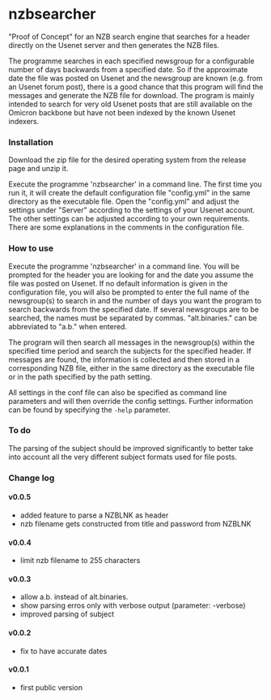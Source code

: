 # nzbsearcher
 "Proof of Concept" for an NZB search engine that searches for a header directly on the Usenet server and then generates the NZB files.
 
 The programme searches in each specified newsgroup for a configurable number of days backwards from a specified date.
 So if the approximate date the file was posted on Usenet and the newsgroup are known (e.g. from an Usenet forum post), there is a good chance that this program will find the messages and generate the NZB file for download.
 The program is mainly intended to search for very old Usenet posts that are still available on the Omicron backbone but have not been indexed by the known Usenet indexers.

### Installation
 Download the zip file for the desired operating system from the release page and unzip it.
 
 Execute the programme 'nzbsearcher' in a command line. The first time you run it, it will create the default configuration file "config.yml" in the same directory as the executable file.
 Open the "config.yml" and adjust the settings under "Server" according to the settings of your Usenet account. The other settings can be adjusted according to your own requirements. There are some explanations in the comments in the configuration file.

### How to use
 Execute the programme 'nzbsearcher' in a command line. You will be prompted for the header you are looking for and the date you assume the file was posted on Usenet.
 If no default information is given in the configuration file, you will also be prompted to enter the full name of the newsgroup(s) to search in and the number of days you want the program to search backwards from the specified date. If several newsgroups are to be searched, the names must be separated by commas. "alt.binaries." can be abbreviated to "a.b." when entered.
 
 The program will then search all messages in the newsgroup(s) within the specified time period and search the subjects for the specified header. If messages are found, the information is collected and then stored in a corresponding NZB file, either in the same directory as the executable file or in the path specified by the path setting.
 
 All settings in the conf file can also be specified as command line parameters and will then override the config settings. Further information can be found by specifying the `-help` parameter.

### To do
 The parsing of the subject should be improved significantly to better take into account all the very different subject formats used for file posts.

### Change log

#### v0.0.5
 - added feature to parse a NZBLNK as header
 - nzb filename gets constructed from title and password from NZBLNK

#### v0.0.4
 - limit nzb filename to 255 characters
 
#### v0.0.3
 - allow a.b. instead of alt.binaries.
 - show parsing erros only with verbose output (parameter: -verbose)
 - improved parsing of subject 

#### v0.0.2
 - fix to have accurate dates

#### v0.0.1
 - first public version
 